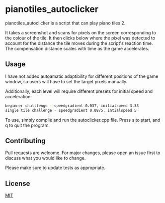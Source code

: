 # pianotiles_autoclicker

pianotiles_autoclicker is a script that can play piano tiles 2. 

It takes a screenshot and scans for pixels on the screen corresponding to the colour of the tile. It then clicks below where the pixel was detected to account for the distance the tile moves during the script's reaction time. The compensation distance scales with time as the game accelerates.

## Usage

I have not added autoamatic adaptibility for different positions of the game window, so users will have to set the target pixels manually.

Additionally, each level will require different presets for initial speed and acceleration:

```bash
beginner challlenge - speedgradient 0.037, initialspeed 3.33
single tile challenge - speedgradient 0.0875, intialspeed 5
```  

To use, simply complie and run the autoclicker.cpp file. Press s to start, and q to quit the program. 

## Contributing
Pull requests are welcome. For major changes, please open an issue first to discuss what you would like to change.

Please make sure to update tests as appropriate.

## License
[MIT](https://choosealicense.com/licenses/mit/)
